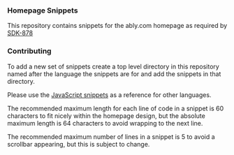 ### Homepage Snippets

This repository contains snippets for the ably.com homepage as required by [SDK-878](https://ably.atlassian.net/browse/SDK-878)

### Contributing

To add a new set of snippets create a top level directory in this repository named after the language the snippets are for and add the snippets in that directory.

Please use the [JavaScript snippets](/javascript) as a reference for other languages.

The recommended maximum length for each line of code in a snippet is 60 characters to fit nicely within the homepage design, but the absolute maximum length is 64 characters to avoid wrapping to the next line.

The recommended maximum number of lines in a snippet is 5 to avoid a scrollbar appearing, but this is subject to change.
